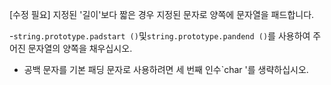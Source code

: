 [수정 필요]
지정된 '길이'보다 짧은 경우 지정된 문자로 양쪽에 문자열을 패드합니다.

-`string.prototype.padstart ()`및`string.prototype.pandend ()`를 사용하여 주어진 문자열의 양쪽을 채우십시오.
- 공백 문자를 기본 패딩 문자로 사용하려면 세 번째 인수`char '를 생략하십시오.
